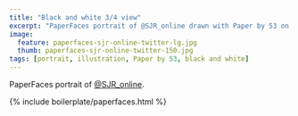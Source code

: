 ```yaml
---
title: "Black and white 3/4 view"
excerpt: "PaperFaces portrait of @SJR_online drawn with Paper by 53 on an iPad."
image: 
  feature: paperfaces-sjr-online-twitter-lg.jpg
  thumb: paperfaces-sjr-online-twitter-150.jpg
tags: [portrait, illustration, Paper by 53, black and white]
---
```


PaperFaces portrait of [@SJR_online](http://twitter.com/SJR_online).

{% include boilerplate/paperfaces.html %}